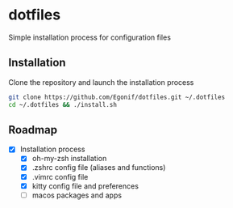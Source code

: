 # dotfiles

Simple installation process for configuration files

## Installation
Clone the repository and launch the installation process
```sh
git clone https://github.com/Egonif/dotfiles.git ~/.dotfiles
cd ~/.dotfiles && ./install.sh
```

## Roadmap
- [x] Installation process
    - [x] oh-my-zsh installation
    - [x] .zshrc config file (aliases and functions)
    - [x] .vimrc config file
    - [x] kitty config file and preferences
    - [ ] macos packages and apps

